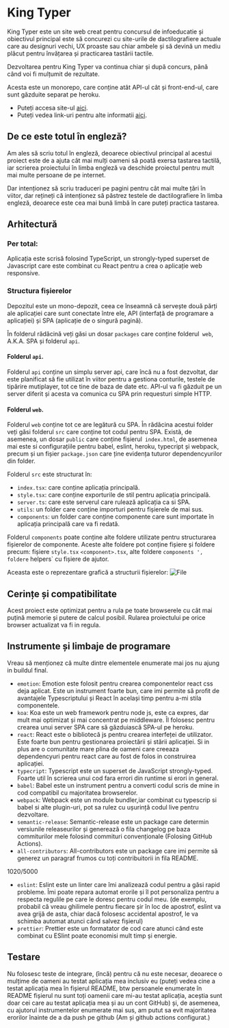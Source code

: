 # King Typer

King Typer este un site web creat pentru concursul de infoeducatie și obiectivul principal este să concurezi cu site-urile de dactilografiere actuale care au designuri vechi, UX proaste sau chiar ambele și să devină un mediu plăcut pentru învățarea și practicarea tastării tactile.

Dezvoltarea pentru King Typer va continua chiar și după concurs, până când voi fi mulțumit de rezultate.

Acesta este un monorepo, care conține atât API-ul cât și front-end-ul, care sunt găzduite separat pe heroku.

- Puteți accesa site-ul [aici](https://king-typer.herokuapp.com/).
- Puteți vedea link-uri pentru alte informatii [aici](https://github.com/Vyctor661/king-typer/blob/docs/docs/ro/main.md).

## De ce este totul în engleză?

Am ales să scriu totul în engleză, deoarece obiectivul principal al acestui proiect este de a ajuta cât mai mulți oameni să poată exersa tastarea tactilă, iar scrierea proiectului în limba engleză va deschide proiectul pentru mult mai multe persoane de pe internet.

Dar intenționez să scriu traduceri pe pagini pentru cât mai multe țări în viitor, dar rețineți că intenționez să păstrez testele de dactilografiere în limba engleză, deoarece este cea mai bună limbă în care puteți practica tastarea.

## Arhitectură

### Per total:
Aplicația este scrisă folosind TypeScript, un strongly-typed superset de Javascript care este combinat cu React pentru a crea o aplicație web responsive.

### Structura fișierelor
Depozitul este un mono-depozit, ceea ce înseamnă că servește două părți ale aplicației care sunt conectate între ele, API (interfață de programare a aplicației) și SPA (aplicație de o singură pagină).

În folderul rădăcină veți găsi un dosar `packages` care conține folderul` web`, A.K.A. SPA și folderul `api`.

#### Folderul `api`.

Folderul `api` conține un simplu server api, care încă nu a fost dezvoltat, dar este planificat să fie utilizat în viitor pentru a gestiona conturile, testele de tipărire mutiplayer, tot ce tine de baza de date etc. API-ul va fi găzduit pe un server diferit și acesta va comunica cu SPA prin requesturi simple HTTP.

#### Folderul `web`.

Folderul `web` conține tot ce are legătură cu SPA. În rădăcina acestui folder veți găsi folderul `src` care conține tot codul pentru SPA. Există, de asemenea, un dosar `public` care conține fișierul` index.html`, de asemenea mai este si configurațiile pentru babel, eslint, heroku, typecript și webpack, precum și un fișier `package.json` care ține evidența tuturor dependencyurilor din folder.

Folderul `src` este structurat în:
- `index.tsx`: care conține aplicația principală.
- `style.tsx`: care conține exporturile de stil pentru aplicația principală.
- `server.ts`: care este serverul care rulează aplicația ca si SPA.
- `utils`: un folder care conține importuri pentru fișierele de mai sus.
- `components`: ​​un folder care conține componente care sunt importate în aplicația principală care va fi redată.

Folderul `components` poate conține alte foldere utilizate pentru structurarea fișierelor de componente. Aceste alte foldere pot conține fișiere și foldere precum: fișiere `style.tsx` `<component>.tsx`, alte foldere `components ', foldere` helpers` cu fișiere de ajutor.

Aceasta este o reprezentare grafică a structurii fișierelor:
![File](https://github.com/Vyctor661/king-typer/blob/docs/docs/assets/gourcefiletree.png)

## Cerințe și compatibilitate

Acest proiect este optimizat pentru a rula pe toate browserele cu cât mai puțină memorie și putere de calcul posibil. Rularea proiectului pe orice browser actualizat va fi in regula.

## Instrumente și limbaje de programare

Vreau să menționez că multe dintre elementele enumerate mai jos nu ajung in buildul final.

- `emotion`: Emotion este folosit pentru crearea componentelor react css deja aplicat. Este un instrument foarte bun, care imi permite să profit de avantajele Typescriptului și React în același timp pentru a-mi stila componentele.
- `koa`: Koa este un web framework pentru node js, este ca expres, dar mult mai optimizat și mai concentrat pe middleware. Îl folosesc pentru crearea unui server SPA care să găzduiască SPA-ul pe heroku.
- `react`: React este o bibliotecă js pentru crearea interfeței de utilizator. Este foarte bun pentru gestionarea proiectării și stării aplicației. Si in plus are o comunitate mare plina de oameni care creeaza dependencyuri pentru react care au fost de folos in construirea aplicației.
- `typecript`: Typescript este un superset de JavaScript strongly-typed. Foarte util în scrierea unui cod fara errori din runtime si erori in general.
- `babel`: Babel este un instrument pentru a converti codul scris de mine in cod compatibil cu majoritatea browserelor.
- `webpack`: Webpack este un module bundler,iar combinat cu typescrip si babel si alte plugin-uri, pot sa rulez cu ușurință codul live pentru dezvoltare.
- `semantic-release`: Semantic-release este un package care determin versiunile releaseurilor și generează o fila changelog pe baza commiturilor mele folosind commituri convenționale (Folosing GitHub Actions).
- `all-contributors`: All-contributors este un package care imi permite să generez un paragraf frumos cu toți contribuitorii in fila README.

1020/5000
- `eslint`: Eslint este un linter care îmi analizează codul pentru a găsi rapid probleme. Îmi poate repara automat erorile și îl pot personaliza pentru a respecta regulile pe care le doresc pentru codul meu. (de exemplu, probabil că vreau ghilimele pentru fiecare șir în loc de apostrof, eslint va avea grijă de asta, chiar dacă folosesc accidental apostrof, le va schimba automat atunci când salvez fișierul)
- `prettier`: Prettier este un formatator de cod care atunci când este combinat cu ESlint poate economisi mult timp și energie.

## Testare

Nu folosesc teste de integrare, (încă) pentru că nu este necesar, deoarece o mulțime de oameni au testat aplicația mea inclusiv eu (puteți vedea cine a testat aplicația mea în fișierul README, btw persoanele enumerate în README fișierul nu sunt toți oamenii care mi-au testat aplicația, aceștia sunt doar cei care au testat aplicația mea și au un cont GitHub) și, de asemenea, cu ajutorul instrumentelor enumerate mai sus, am putut sa evit majoritatea erorilor înainte de a da push pe github (Am și github actions configurat.)